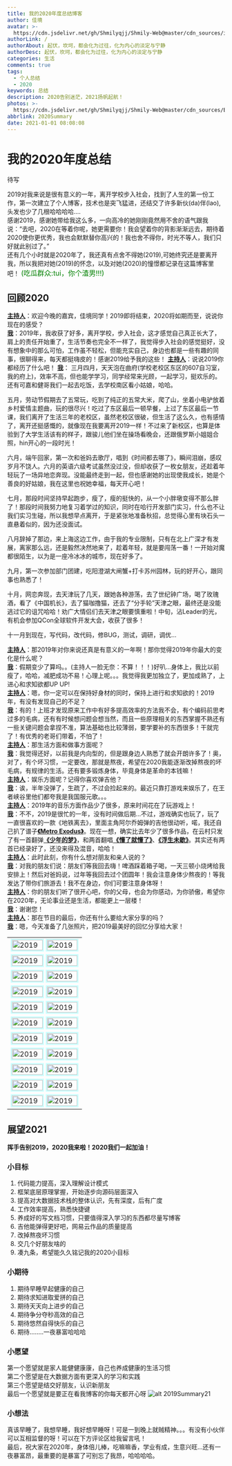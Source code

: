 ```yaml
---
title: 我的2020年度总结博客
author: 佳境
avatar: >-
  https://cdn.jsdelivr.net/gh/Shmilyqjj/Shmily-Web@master/cdn_sources/img/custom/avatar.jpg
authorLink: /
authorAbout: 起伏，坎坷，都会化为过往，化为内心的淡定与宁静
authorDesc: 起伏，坎坷，都会化为过往，化为内心的淡定与宁静
categories: 生活
comments: true
tags:
  - 个人总结
  - 2020
keywords: 总结
description: 2020告别迷茫，2021扬帆起航！
photos: >-
  https://cdn.jsdelivr.net/gh/Shmilyqjj/Shmily-Web@master/cdn_sources/Blog_Images/Life/2019Summary/2019Summary-cover.jpeg
abbrlink: 2020Summary
date: 2021-01-01 08:08:08
---
```


# 我的2020年度总结

待写




2019对我来说是很有意义的一年，离开学校步入社会，找到了人生的第一份工作，第一次建立了个人博客，技术也是突飞猛进，还结交了许多新伙(da)伴(lao),头发也少了几根哈哈哈哈....  
感谢2019，感谢她带给我这么多，一向高冷的她刚刚竟然用不舍的语气跟我说：“去吧，2020在等着你呢，她更需要你！我会望着你的背影渐渐远去，期待着2020使你更优秀，我也会默默替你高兴的！我也舍不得你，时光不等人，我们只好就此别过了。”    
还有几个小时就是2020年了，我还真有点舍不得她(2019),可她终究还是要离开我，所以我把对她(2019)的怀念，以及对她(2020)的憧憬都记录在这篇博客里吧！
<font color="green"  size="3">(吃瓜群众:tui，你个渣男!!!)</font>

## 回顾2020  
**<u>主持人</u>**：欢迎今晚的嘉宾，佳境同学！2019即将结束，2020将如期而至，说说你现在的感受？  
**<u>我</u>**：2019年，我收获了好多，离开学校，步入社会，这才感觉自己真正长大了，肩上的责任开始重了，生活节奏也完全不一样了，我觉得步入社会的感觉挺好，没有想象中的那么可怕，工作虽不轻松，但能充实自己，身边也都是一些有趣的同事，很聊得来，每天都挺嗨皮的！感谢2019给予我的这些！
**<u>主持人</u>**：说说2019你都经历了什么吧！
**<u>我</u>**：
三月四月，天天泡在曲府(学校老校区东区的607自习室，我的府上)，效率不高，但也能学学习，同学经常来光顾，一起学习，挺欢乐的。还有可嘉和健哥我们一起去吃饭，去学校南区看小姑娘，哈哈。  

五月，劳动节假期去了五常玩，吃到了纯正的五常大米，爬了山，坐着小电驴放着乡村爱情主题曲，玩的很尽兴！吃过了东区最后一顿早餐，上过了东区最后一节课，我们离开了生活三年的老校区，虽然老校区很破，但生活了这么久，也有感情了，离开还挺感慨的，就像现在我要离开2019一样！不过来了新校区，也算是体验到了大学生活该有的样子，跟骏儿他们坐在操场看晚会，还跟俄罗斯小姐姐合照，hin开心的一段时光！  

六月，端午回家，第一次和爸妈去歌厅，唱到《时间都去哪了》，瞬间泪崩，感叹岁月不饶人。六月的英语六级考试虽然没过没，但却收获了一枚女朋友，还趁着年轻玩了一场异地恋奔现。没能最终走到一起，但也感谢她的出现使我成长，她是个善良的好姑娘，我在这里也祝她幸福，每天开心吧！  

七月，那段时间坚持早起跑步，瘦了，瘦的挺快的，从一个小胖墩变得不那么胖了！那段时间我努力地复习着学过的知识，同时在哈行开发部门实习，什么也不让我们实习生碰，所以我想早点离开，于是紧张地准备秋招，总觉得心里有块石头一直悬着似的，因为还没面试。  

八月辞掉了那边，来上海这边工作，由于我的专业限制，只有在北上广深才有发展，离家那么远，还是毅然决然地来了，趁着年轻，就是要闯荡一番！一开始对魔都很陌生，以为是一座冷冰冰的城市，现在好多了。  

九月，第一次参加部门团建，吃阳澄湖大闸蟹+打卡苏州园林，玩的好开心，跟同事也熟悉了！  

十月，网恋奔现，去天津玩了几天，跟她各种游荡，去了世纪钟广场，喝了玫瑰酒，看了《中国机长》，去了猫咖撸猫，还去了“分手轮”天津之眼，最终还是没能逃过它的诅咒哈哈！劝广大情侣们去天津之眼要慎重啦！中旬，沾Leader的光，有机会参加QCon全球软件开发大会，收获了很多！  

十一月到现在，写代码，改代码，修BUG，测试，调研，调优...  

**<u>主持人</u>**：那2019年对你来说还真是有意义的一年啊！那你觉得2019年你最大的变化是什么呢？  
**<u>我</u>**：假期变少了算吗。。(主持人一脸无奈：不算！！！)好叭...身体上，我比以前瘦了，哈哈，减肥成功不易！心理上呢。。。我觉得我更加独立了，更加成熟了，上进心和求知欲都UP UP!  
**<u>主持人</u>**：嗯，你一定可以在保持好身材的同时，保持上进行和求知欲的！2019年，有没有发现自己的不足？  
**<u>我</u>**：有的！上班才发现原来工作中有好多提高效率的方法我不会，有个编码前思考过多的毛病，还有有时候想问题会想当然，而且一些原理相关的东西掌握不熟还有一些关键问题会拿捏不准，算法基础也比较薄弱，要学要补的东西很多！干就完了！有优秀的老哥们带着，不怕了！  
**<u>主持人</u>**：那生活方面和做事方面呢？  
**<u>我</u>**：我觉得还好，以前我是内向型的，但是跟身边人熟悉了就会开朗许多了！奥，对了，有个坏习惯，一定要改，那就是熬夜，希望在2020我能逐渐改掉熬夜的坏毛病，有规律的生活。还有要多锻炼身体，毕竟身体是革命的本钱嘛！  
**<u>主持人</u>**：娱乐方面呢？记得你喜欢弹吉他？  
**<u>我</u>**：诶，半年没弹了，生疏了，不过会捡起来的。最近只靠打游戏来娱乐了，在王者峡谷里他们都夸我是我国服元歌。。。  
**<u>主持人</u>**：2019年的音乐方面作品少了很多，原来时间花在了玩游戏上！  
**<u>我</u>**：不不，2019是很忙的一年，没有时间做后期...不过，游戏确实也玩了，玩了一直很喜欢的一款《地铁离去》，里面主角阿尔乔姆弹的吉他很动听，喏，我还自己扒了谱子[**《Metro Exodus》**](https://www.bilibili.com/video/av45005647)。现在一想，确实比去年少了很多作品，在云村只发了有一首翻弹[**《少年的梦》**](https://music.163.com/#/song?id=1372213918)，和两首翻唱[**《懂了就懂了》**](https://music.163.com/#/song?id=1372350095)、[**《浮生未歇》**](https://music.163.com/#/song?id=1411112113)。其实还有两首已经录好了，还没来得及混音，哈哈！  
**<u>主持人</u>**：此时此刻，你有什么想对朋友和亲人说的？  
**<u>我</u>**：对我的朋友们说：朋友们等我回去嗨！啤酒踩着箱子喝，一天三顿小烧烤给我安排上！然后对爸妈说，过年等我回去过个团圆年！我会注意身体少熬夜的！等我发达了带你们旅游去！我不在身边，你们可要注意身体呀！  
**<u>主持人</u>**：你的朋友们听了很开心吧，你的父母，也会为你感动，为你骄傲，希望你在2020年，无论事业还是生活，都能更上一层楼！  
**<u>我</u>**：谢谢您！  
**<u>主持人</u>**：那在节目的最后，你还有什么要给大家分享的吗？  
**<u>我</u>**：嗯，今天准备了几张照片，把2019最美好的回忆分享给大家！  

|   |   |
| ---- | ---- |
| <img src="https://cdn.jsdelivr.net/gh/Shmilyqjj/Shmily-Web@master/cdn_sources/Blog_Images/Life/2019Summary/2019Summary00-1.JPG" width=100% style="border:solid 3px #CCFFFF" title="2019" align=left alt="2019"> | <img src="https://cdn.jsdelivr.net/gh/Shmilyqjj/Shmily-Web@master/cdn_sources/Blog_Images/Life/2019Summary/2019Summary00-2.JPG" width=100% style="border:solid 3px #CCFFFF" title="2019" align=right alt="2019"> |
| <img src="https://cdn.jsdelivr.net/gh/Shmilyqjj/Shmily-Web@master/cdn_sources/Blog_Images/Life/2019Summary/2019Summary01.jpeg" width=100% style="border:solid 3px #CCFFFF" title="2019" align=left alt="2019"> | <img src="https://cdn.jsdelivr.net/gh/Shmilyqjj/Shmily-Web@master/cdn_sources/Blog_Images/Life/2019Summary/2019Summary02.jpeg" width=100% style="border:solid 3px #CCFFFF" title="2019" align=right alt="2019"> |
| <img src="https://cdn.jsdelivr.net/gh/Shmilyqjj/Shmily-Web@master/cdn_sources/Blog_Images/Life/2019Summary/2019Summary03.jpg" width=100% style="border:solid 3px #CCFFFF" title="2019" align=left alt="2019"> | <img src="https://cdn.jsdelivr.net/gh/Shmilyqjj/Shmily-Web@master/cdn_sources/Blog_Images/Life/2019Summary/2019Summary04.jpg" width=100% style="border:solid 3px #CCFFFF" title="2019" align=right alt="2019"> |
| <img src="https://cdn.jsdelivr.net/gh/Shmilyqjj/Shmily-Web@master/cdn_sources/Blog_Images/Life/2019Summary/2019Summary05.jpg" width=100% style="border:solid 3px #CCFFFF" title="2019" align=left alt="2019"> | <img src="https://cdn.jsdelivr.net/gh/Shmilyqjj/Shmily-Web@master/cdn_sources/Blog_Images/Life/2019Summary/2019Summary06.jpg" width=100% style="border:solid 3px #CCFFFF" title="2019" align=right alt="2019"> |
| <img src="https://cdn.jsdelivr.net/gh/Shmilyqjj/Shmily-Web@master/cdn_sources/Blog_Images/Life/2019Summary/2019Summary07.jpg" width=100% style="border:solid 3px #CCFFFF" title="2019" align=left alt="2019"> | <img src="https://cdn.jsdelivr.net/gh/Shmilyqjj/Shmily-Web@master/cdn_sources/Blog_Images/Life/2019Summary/2019Summary08.jpg" width=100% style="border:solid 3px #CCFFFF" title="2019" align=right alt="2019"> |
| <img src="https://cdn.jsdelivr.net/gh/Shmilyqjj/Shmily-Web@master/cdn_sources/Blog_Images/Life/2019Summary/2019Summary09.jpg" width=100% style="border:solid 3px #CCFFFF" title="2019" align=left alt="2019"> | <img src="https://cdn.jsdelivr.net/gh/Shmilyqjj/Shmily-Web@master/cdn_sources/Blog_Images/Life/2019Summary/2019Summary10.jpg" width=100% style="border:solid 3px #CCFFFF" title="2019" align=right alt="2019"> |
| <img src="https://cdn.jsdelivr.net/gh/Shmilyqjj/Shmily-Web@master/cdn_sources/Blog_Images/Life/2019Summary/2019Summary11.jpg" width=100% style="border:solid 3px #CCFFFF" title="2019" align=left alt="2019"> | <img src="https://cdn.jsdelivr.net/gh/Shmilyqjj/Shmily-Web@master/cdn_sources/Blog_Images/Life/2019Summary/2019Summary12.jpeg" width=100% style="border:solid 3px #CCFFFF" title="2019" align=right alt="2019"> |
| <img src="https://cdn.jsdelivr.net/gh/Shmilyqjj/Shmily-Web@master/cdn_sources/Blog_Images/Life/2019Summary/2019Summary13.jpg" width=100% style="border:solid 3px #CCFFFF" title="2019" align=left alt="2019"> | <img src="https://cdn.jsdelivr.net/gh/Shmilyqjj/Shmily-Web@master/cdn_sources/Blog_Images/Life/2019Summary/2019Summary14.jpg" width=100% style="border:solid 3px #CCFFFF" title="2019" align=right alt="2019"> |
| <img src="https://cdn.jsdelivr.net/gh/Shmilyqjj/Shmily-Web@master/cdn_sources/Blog_Images/Life/2019Summary/2019Summary15.jpg" width=100% style="border:solid 3px #CCFFFF" title="2019" align=left alt="2019"> | <img src="https://cdn.jsdelivr.net/gh/Shmilyqjj/Shmily-Web@master/cdn_sources/Blog_Images/Life/2019Summary/2019Summary16.jpg" width=100% style="border:solid 3px #CCFFFF" title="2019" align=right alt="2019"> |
| <img src="https://cdn.jsdelivr.net/gh/Shmilyqjj/Shmily-Web@master/cdn_sources/Blog_Images/Life/2019Summary/2019Summary17.jpg" width=100% style="border:solid 3px #CCFFFF" title="2019" align=left alt="2019"> | <img src="https://cdn.jsdelivr.net/gh/Shmilyqjj/Shmily-Web@master/cdn_sources/Blog_Images/Life/2019Summary/2019Summary18.jpg" width=100% style="border:solid 3px #CCFFFF" title="2019" align=right alt="2019"> |
| <img src="https://cdn.jsdelivr.net/gh/Shmilyqjj/Shmily-Web@master/cdn_sources/Blog_Images/Life/2019Summary/2019Summary19.jpeg" width=100% style="border:solid 3px #CCFFFF" title="2019" align=left alt="2019"> | <img src="https://cdn.jsdelivr.net/gh/Shmilyqjj/Shmily-Web@master/cdn_sources/Blog_Images/Life/2019Summary/2019Summary20.jpg" width=100% style="border:solid 3px #CCFFFF" title="2019" align=right alt="2019"> |



## 展望2021  
**挥手告别2019，2020我来啦！2020我们一起加油！**
### 小目标  
1. 代码能力提高，深入理解设计模式  
2. 框架底层原理掌握，开始逐步向源码层面深入  
3. 提高对大数据技术栈的整体认识，先有深度，后有广度  
4. 工作效率提高，熟悉快捷键  
5. 养成好的写文档习惯，只要值得深入学习的东西都尽量写博客  
6. 吉他能弹得更好吧，网易云作品的质量提高  
7. 改掉熬夜坏习惯  
8. 交几个好朋友啥的  
9. 凑九条，希望能久久铭记我的2020小目标  

### 小期待  
1. 期待早睡早起健康的自己  
2. 期待求知进取爱拼的自己  
3. 期待天天向上进步的自己  
4. 期待争分夺秒高效的自己  
5. 期待悠然自得快乐的自己  
6. 期待........一夜暴富哈哈哈

### 小愿望  
第一个愿望就是家人能健健康康，自己也养成健康的生活习惯  
第二个愿望是在大数据方面有更深入的学习和实践  
第三个愿望是结交好朋友，认识新朋友  
最后一个愿望就是要正在看我博客的你每天都开心呀
![alt 2019Summary21](https://cdn.jsdelivr.net/gh/Shmilyqjj/Shmily-Web@master/cdn_sources/Blog_Images/Life/2019Summary/2019Summary21.jpeg)

### 小想法  
真该早睡了，我想早睡，我好想早睡呀！可是一到晚上就贼精神。。。有没有小伙伴可以互相监督的呀！可以在下方评论区给我留言吼！  
最后，祝大家在2020年，身体倍儿棒，吃嘛嘛香，学业有成，生意兴旺...还有一夜暴富昂，最重要的是暴富了可别忘了我昂，哈哈哈哈。  
